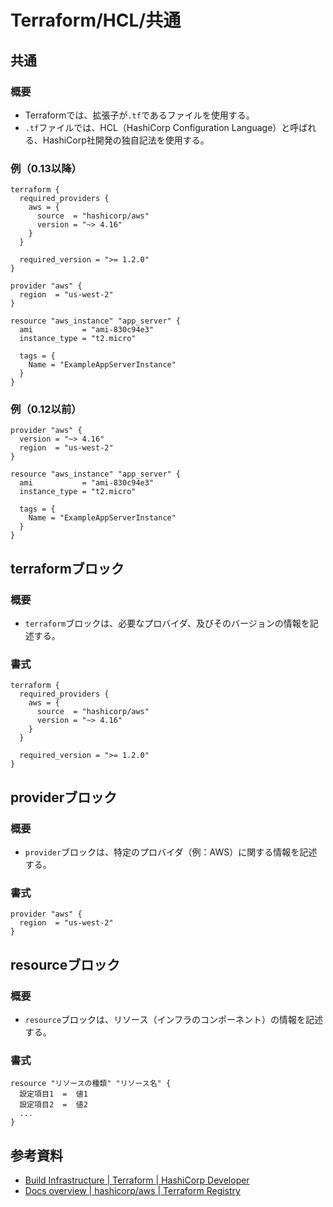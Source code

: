 # Terraform/HCL/共通

## 共通

### 概要

- Terraformでは、拡張子が`.tf`であるファイルを使用する。
- `.tf`ファイルでは、HCL（HashiCorp Configuration Language）と呼ばれる、HashiCorp社開発の独自記法を使用する。

### 例（0.13以降）

```text
terraform {
  required_providers {
    aws = {
      source  = "hashicorp/aws"
      version = "~> 4.16"
    }
  }

  required_version = ">= 1.2.0"
}

provider "aws" {
  region  = "us-west-2"
}

resource "aws_instance" "app_server" {
  ami           = "ami-830c94e3"
  instance_type = "t2.micro"

  tags = {
    Name = "ExampleAppServerInstance"
  }
}
```

### 例（0.12以前）

```text
provider "aws" {
  version = "~> 4.16"
  region  = "us-west-2"
}

resource "aws_instance" "app_server" {
  ami           = "ami-830c94e3"
  instance_type = "t2.micro"

  tags = {
    Name = "ExampleAppServerInstance"
  }
}
```

## terraformブロック

### 概要

- `terraform`ブロックは、必要なプロバイダ、及びそのバージョンの情報を記述する。

### 書式

```text
terraform {
  required_providers {
    aws = {
      source  = "hashicorp/aws"
      version = "~> 4.16"
    }
  }

  required_version = ">= 1.2.0"
}
```

## providerブロック

### 概要

- `provider`ブロックは、特定のプロバイダ（例：AWS）に関する情報を記述する。

### 書式

```text
provider "aws" {
  region  = "us-west-2"
}
```

## resourceブロック

### 概要

- `resource`ブロックは、リソース（インフラのコンポーネント）の情報を記述する。

### 書式

```text
resource "リソースの種類" "リソース名" {
  設定項目1  =  値1
  設定項目2  =  値2
  ...
}
```

## 参考資料

- [Build Infrastructure | Terraform | HashiCorp Developer](https://developer.hashicorp.com/terraform/tutorials/aws-get-started/aws-build)
- [Docs overview | hashicorp/aws | Terraform Registry](https://registry.terraform.io/providers/hashicorp/aws/latest/docs)
